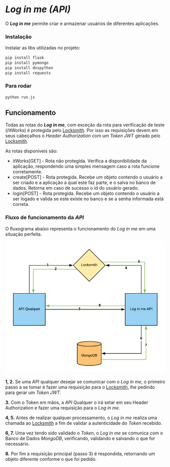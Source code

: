 # *Log in me (API)*

O ***Log in me*** permite criar e armazenar usuários de diferentes aplicações.

### Instalação

Instalar as libs utilizadas no projeto:

```
pip install flask
pip install pymongo
pip install dnspython
pip install requests
```

### Para rodar
```
python run.js
```
## Funcionamento

Todas as rotas do ***Log in me***, com exceção da rota para verificação de teste (/itWorks) é protegida pelo [Locksmith](https://github.com/HigorC/locksmith). Por isso as requisições devem em seus cabeçalhos o *Header Authorization* com um *Token JWT* gerado pelo [Locksmith](https://github.com/HigorC/locksmith).

As rotas disponíveis são:

* itWorks[GET] - Rota não protegida. Verifica a disponibilidade da aplicação, respondendo uma simples mensagem caso a rota funcione corretamente.
* create[POST] - Rota protegida. Recebe um objeto contendo o usuário a ser criado e a aplicação a qual este faz parte, e o salva no banco de dados. Retorna em caso de sucesso o id do usuário gerado.
* login[POST] - Rota protegida. Recebe um objeto contendo o usuário a ser logado e valida se este existe no banco e se a senha informada está correta.

### Fluxo de funcionamento da *API*

O fluxograma abaixo representa o funcionamento do *Log in me* em uma situação perfeita.

![Fluxo Geral](https://github.com/HigorC/log-in-me-api/blob/master/assets/fluxogramas/fluxo_geral.png)

**1, 2.** Se uma *API* qualquer desejar se comunicar com o *Log in me*, o primeiro passo a se tomar é fazer uma requisição para o [Locksmith](https://github.com/HigorC/locksmith), lhe pedindo para gerar um *Token JWT*.

**3.** Com o Token em mãos, a *API* Qualquer o irá setar em seu Header Authorization e fazer uma requisição para o *Log in me*.

**4, 5.** Antes de realizar qualquer processamento, o *Log in me* realiza uma chamada ao [Locksmith](https://github.com/HigorC/locksmith) a fim de validar a autenticidade do *Token* recebido.

**6, 7.** Uma vez tendo sido validado o *Token*, o *Log in me* se comunica com o Banco de Dados *MongoDB*, verificando, validando e salvando o que for necessário.

**8.** Por fim a requisição principal (passo 3) é respondida, retornando um objeto diferente conforme o que foi pedido.
